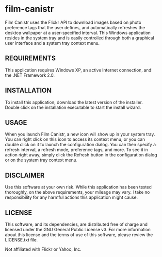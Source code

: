 # film-canistr

Film Canistr uses the Flickr API to download images based on photo preference tags that the user defines, and automatically refreshes the desktop wallpaper at a user-specified interval. This Windows application resides in the system tray and is easily controlled through both a graphical user interface and a system tray context menu.


## REQUIREMENTS

This application requires Windows XP, an active Internet connection, and the .NET Framework 2.0.


## INSTALLATION

To install this application, download the latest version of the installer. Double click on the installation executable to start the install wizard.


## USAGE

When you launch Film Canistr, a new icon will show up in your system tray. You can right click on this icon to access its context menu, or you can double click on it to launch the configuration dialog. You can then specify a refresh interval, a refresh mode, preference tags, and more. To see it in action right away, simply click the Refresh button in the configuration dialog or on the system tray context menu.


## DISCLAIMER

Use this software at your own risk. While this application has been tested thoroughly, on the above requirements, your mileage may vary. I take no responsibility for any harmful actions this application might cause. 


## LICENSE

This software, and its dependencies, are distributed free of charge and licensed under the GNU General Public License v3. For more information about this license and the terms of use of this software, please review the LICENSE.txt file.

Not affiliated with Flickr or Yahoo, Inc.

